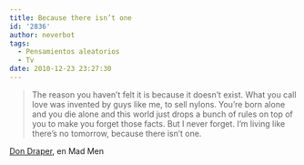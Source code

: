 ```yaml
---
title: Because there isn’t one
id: '2836'
author: neverbot
tags:
  - Pensamientos aleatorios
  - Tv
date: 2010-12-23 23:27:30
---
```


> The reason you haven’t felt it is because it doesn’t exist. What you call love was invented by guys like me, to sell nylons. You’re born alone and you die alone and this world just drops a bunch of rules on top of you to make you forget those facts. But I never forget. I’m living like there’s no tomorrow, because there isn’t one.

[Don Draper](https://neverbot.com/pensamientos-aleatorios/don-draper-says/), en Mad Men